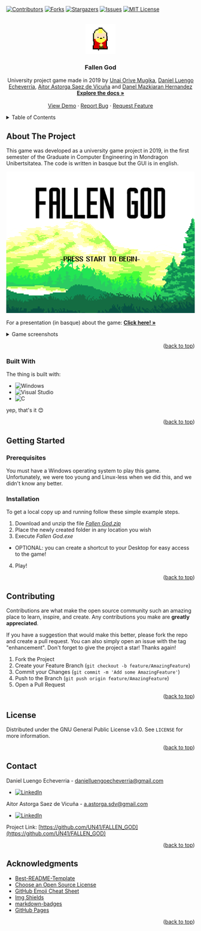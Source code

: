 <!-- Improved compatibility of back to top link: See: https://github.com/othneildrew/Best-README-Template/pull/73 -->
<a name="readme-top"></a>
<!--
*** Thanks for checking out the Best-README-Template. If you have a suggestion
*** that would make this better, please fork the repo and create a pull request
*** or simply open an issue with the tag "enhancement".
*** Don't forget to give the project a star!
*** Thanks again! Now go create something AMAZING! :D
-->



<!-- PROJECT SHIELDS -->
<!--
*** I'm using markdown "reference style" links for readability.
*** Reference links are enclosed in brackets [ ] instead of parentheses ( ).
*** See the bottom of this document for the declaration of the reference variables
*** for contributors-url, forks-url, etc. This is an optional, concise syntax you may use.
*** https://www.markdownguide.org/basic-syntax/#reference-style-links
-->
[![Contributors][contributors-shield]][contributors-url]
[![Forks][forks-shield]][forks-url]
[![Stargazers][stars-shield]][stars-url]
[![Issues][issues-shield]][issues-url]
[![MIT License][license-shield]][license-url]



<!-- PROJECT LOGO -->
<br />
<div align="center">
  <a href="https://github.com/UN41/FALLEN_GOD">
    <img src="sdlExamplesVcWS/02simpleGame/img/delantegif.gif" alt="Logo" width="80" height="80">
  </a>

  <h3 align="center">Fallen God</h3>

  <p align="center">
     University project game made in 2019 by <a href="https://github.com/UN41">Unai Orive Mugika</a>, <a href="https://github.com/Danielluengo15">Daniel Luengo Echeverria</a>, <a href="https://github.com/AitorAstorga">Aitor Astorga Saez de Vicuña</a> and <a href="https://github.com/">Danel Mazkiaran Hernandez</a>
    <br />
    <a href="https://github.com/UN41/FALLEN_GOD"><strong>Explore the docs »</strong></a>
    <br />
    <br />
    <a href="https://drive.google.com/file/d/1RZoEdsV1oOgvHUz2trkTpNHtVW92lrJQ/view?usp=share_link">View Demo</a>
    ·
    <a href="https://github.com/UN41/FALLEN_GOD/issues">Report Bug</a>
    ·
    <a href="https://github.com/UN41/FALLEN_GOD/issues">Request Feature</a>
  </p>
</div>



<!-- TABLE OF CONTENTS -->
<details>
  <summary>Table of Contents</summary>
  <ol>
    <li>
      <a href="#about-the-project">About The Project</a>
      <ul>
        <li><a href="#built-with">Built With</a></li>
      </ul>
    </li>
    <li>
      <a href="#getting-started">Getting Started</a>
      <ul>
        <li><a href="#prerequisites">Prerequisites</a></li>
        <li><a href="#installation">Installation</a></li>
      </ul>
    </li>
    <li><a href="#contributing">Contributing</a></li>
    <li><a href="#license">License</a></li>
    <li><a href="#contact">Contact</a></li>
    <li><a href="#acknowledgments">Acknowledgments</a></li>
  </ol>
</details>



<!-- ABOUT THE PROJECT -->
## About The Project

This game was developed as a university game project in 2019, in the first semester of the Graduate in Computer Engineering in Mondragon Unibertsitatea. The code is written in basque but the GUI is in english.

<div align="center">
  <img src="sdlExamplesVcWS/02simpleGame/img/menu/startMenu.bmp" alt="game_screenshot"/>
</div>

For a presentation (in basque) about the game: <a href="https://docs.google.com/presentation/d/1c0PM4SX732tn3AuZbe6d2wMaMBtvkCX3diTZuFrCeew/edit?usp=sharing"><strong>Click here! »</strong></a>

<details>
  <summary>Game screenshots</summary>
    <img src="sdlExamplesVcWS/02simpleGame/img/arbol1/4.bmp" alt="game_screenshot"/>
    <img src="sdlExamplesVcWS/02simpleGame/img/arbol1/6.bmp" alt="game_screenshot"/>
    <img src="sdlExamplesVcWS/02simpleGame/img/pulpo1/2.bmp" alt="game_screenshot"/>
    <img src="sdlExamplesVcWS/02simpleGame/img/sugea1/1.bmp" alt="game_screenshot"/>
    <img src="sdlExamplesVcWS/02simpleGame/img/titan1/5.bmp" alt="game_screenshot"/>
</details>

<p align="right">(<a href="#readme-top">back to top</a>)</p>



### Built With

The thing is built with:

* ![Windows](https://img.shields.io/badge/Windows-0078D6?style=for-the-badge&logo=windows&logoColor=white)
* ![Visual Studio](https://img.shields.io/badge/Visual%20Studio-5C2D91.svg?style=for-the-badge&logo=visual-studio&logoColor=white)
* ![C](https://img.shields.io/badge/c-%2300599C.svg?style=for-the-badge&logo=c&logoColor=white)

yep, that's it :blush:

<p align="right">(<a href="#readme-top">back to top</a>)</p>



<!-- GETTING STARTED -->
## Getting Started
### Prerequisites

You must have a Windows operating system to play this game. Unfortunately, we were too young and Linux-less when we did this, and we didn't know any better. 

### Installation

To get a local copy up and running follow these simple example steps.

1. Download and unzip the file _[Fallen God.zip](https://github.com/UN41/FALLEN_GOD/releases/tag/1.0.0)_
2. Place the newly created folder in any location you wish
3. Execute _Fallen God.exe_
* OPTIONAL: you can create a shortcut to your Desktop for easy access to the game!

4. Play!

<p align="right">(<a href="#readme-top">back to top</a>)</p>



<!-- CONTRIBUTING -->
## Contributing

Contributions are what make the open source community such an amazing place to learn, inspire, and create. Any contributions you make are **greatly appreciated**.

If you have a suggestion that would make this better, please fork the repo and create a pull request. You can also simply open an issue with the tag "enhancement".
Don't forget to give the project a star! Thanks again!

1. Fork the Project
2. Create your Feature Branch (`git checkout -b feature/AmazingFeature`)
3. Commit your Changes (`git commit -m 'Add some AmazingFeature'`)
4. Push to the Branch (`git push origin feature/AmazingFeature`)
5. Open a Pull Request

<p align="right">(<a href="#readme-top">back to top</a>)</p>



<!-- LICENSE -->
## License

Distributed under the GNU General Public License v3.0. See `LICENSE` for more information.

<p align="right">(<a href="#readme-top">back to top</a>)</p>



<!-- CONTACT -->
## Contact


Daniel Luengo Echeverria - danielluengoecheverria@gmail.com
* [![LinkedIn][linkedin-shield]][linkedin-url-daniel]

Aitor Astorga Saez de Vicuña - a.astorga.sdv@gmail.com
* [![LinkedIn][linkedin-shield]][linkedin-url-aitor]

Project Link: [https://github.com/UN41/FALLEN_GOD](https://github.com/UN41/FALLEN_GOD)

<p align="right">(<a href="#readme-top">back to top</a>)</p>



<!-- ACKNOWLEDGMENTS -->
## Acknowledgments

* [Best-README-Template](https://github.com/othneildrew/Best-README-Template)
* [Choose an Open Source License](https://choosealicense.com)
* [GitHub Emoji Cheat Sheet](https://www.webpagefx.com/tools/emoji-cheat-sheet)
* [Img Shields](https://shields.io)
* [markdown-badges](https://github.com/Ileriayo/markdown-badges#table-of-contents)
* [GitHub Pages](https://pages.github.com)

<p align="right">(<a href="#readme-top">back to top</a>)</p>



<!-- MARKDOWN LINKS & IMAGES -->
<!-- https://www.markdownguide.org/basic-syntax/#reference-style-links -->
[contributors-shield]: https://img.shields.io/github/contributors/UN41/FALLEN_GOD.svg?style=for-the-badge
[contributors-url]: https://github.com/UN41/FALLEN_GOD/graphs/contributors
[forks-shield]: https://img.shields.io/github/forks/UN41/FALLEN_GOD.svg?style=for-the-badge
[forks-url]: https://github.com/UN41/FALLEN_GOD/network/members
[stars-shield]: https://img.shields.io/github/stars/UN41/FALLEN_GOD.svg?style=for-the-badge
[stars-url]: https://github.com/UN41/FALLEN_GOD/stargazers
[issues-shield]: https://img.shields.io/github/issues/UN41/FALLEN_GOD.svg?style=for-the-badge
[issues-url]: https://github.com/UN41/FALLEN_GOD/issues
[license-shield]: https://img.shields.io/github/license/UN41/FALLEN_GOD.svg?style=for-the-badge
[license-url]: https://github.com/UN41/FALLEN_GOD/blob/master/LICENSE
[linkedin-shield]: https://img.shields.io/badge/-LinkedIn-black.svg?style=for-the-badge&logo=linkedin&colorB=555
[linkedin-url-aitor]: https://linkedin.com/in/aitor-astorga-saez-de-vicuña
[linkedin-url-daniel]: https://linkedin.com/in/daniel-luengo-echeverria-05b279224
